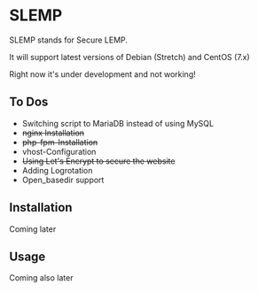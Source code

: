 # SLEMP

SLEMP stands for Secure LEMP.

It will support latest versions of Debian (Stretch) and CentOS (7.x)

Right now it's under development and not working!

## To Dos

- Switching script to MariaDB instead of using MySQL
- ~~nginx Installation~~
- ~~php-fpm-Installation~~
- vhost-Configuration
- ~~Using Let's Encrypt to secure the website~~
- Adding Logrotation
- Open_basedir support

## Installation

Coming later

## Usage

Coming also later
